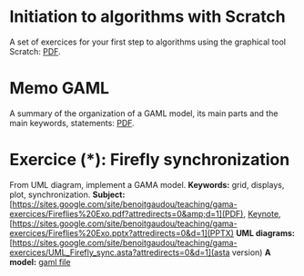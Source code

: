 # Initiation to algorithms with Scratch
A set of exercices for your first step to algorithms using the graphical tool Scratch: [PDF](https://sites.google.com/site/benoitgaudou/teaching/gama-exercices/InitiationtoAlgorithmicswithScratch.pdf?attredirects=0&d=1).

# Memo GAML
A summary of the organization of a GAML model, its main parts and the main keywords, statements: [PDF](https://sites.google.com/site/benoitgaudou/teaching/gama-exercices/MementoAlgoGAML.pdf?attredirects=0&d=1).

# Exercice (*): Firefly synchronization
From UML diagram, implement a GAMA model.
**Keywords:** grid, displays, plot, synchronization.
**Subject:** [https://sites.google.com/site/benoitgaudou/teaching/gama-exercices/Fireflies%20Exo.pdf?attredirects=0&amp;d=1](PDF), [Keynote](https://sites.google.com/site/benoitgaudou/teaching/gama-exercices/Fireflies%20Exo.key?attredirects=0&amp;d=1), [https://sites.google.com/site/benoitgaudou/teaching/gama-exercices/Fireflies%20Exo.pptx?attredirects=0&d=1](PPTX)
**UML diagrams:** [https://sites.google.com/site/benoitgaudou/teaching/gama-exercices/UML_Firefly_sync.asta?attredirects=0&d=1](asta version)
**A model:** [gaml file](https://sites.google.com/site/benoitgaudou/teaching/gama-exercices/luciole_on_grid.gaml?attredirects=0&d=1)